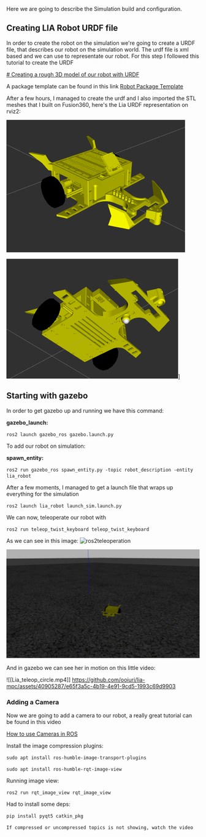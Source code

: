 Here we are going to describe the Simulation build and configuration.

## Creating LIA Robot URDF file

In order to create the robot on the simulation we're going to create a URDF file, that describes our robot on the simulation world. The urdf file is xml based and we can use to representate our robot. For this step I followed this tutorial to create the URDF 

[# Creating a rough 3D model of our robot with URDF](https://www.youtube.com/watch?v=BcjHyhV0kIs)

A package template can be found in this link
[Robot Package Template](https://github.com/joshnewans/articubot_one/tree/d5aa5e9bc9039073c0d8fd7fe426e170be79c087)


After a few hours, I managed to create the urdf and I also imported the STL meshes that I built on Fusion360, here's the Lia URDF representation on rviz2:


![Lia URDF](imgs/Lia_URDF.png)

![Lia URDF_BOTTOM](imgs/Lia_URDF_BOTTOM.png)]

## Starting with gazebo


In order to get gazebo up and running we have this command:

**gazebo_launch:**
```
ros2 launch gazebo_ros gazebo.launch.py
```

To add our robot on simulation:

**spawn_entity:**
```
ros2 run gazebo_ros spawn_entity.py -topic robot_description -entity lia_robot
```


After a few moments, I managed to get a launch file that wraps up everything for the simulation

```
ros2 launch lia_robot launch_sim.launch.py
```

We can now, teleoperate our robot with
```
ros2 run teleop_twist_keyboard teleop_twist_keyboard
``` 

As we can see in this image:
![ros2teleoperation](ros2teleoperation.png)


![Lia Teleop](imgs/lia_teleop.jpg)

And in gazebo we can see her in motion on this little video:

![[Lia_teleop_circle.mp4]]
https://github.com/ooiuri/lia-mpc/assets/40905287/e65f3a5c-4b19-4e91-9cd5-1993c69d9903

### Adding a Camera 

Now we are going to add a camera to our robot, a really great tutorial can be found in this video

[How to use Cameras in ROS](https://www.youtube.com/watch?v=A3nw2M47K50)

Install the image compression plugins:
```
sudo apt install ros-humble-image-transport-plugins
```

```
sudo apt install ros-humble-rqt-image-view
```

Running image view:
```
ros2 run rqt_image_view rqt_image_view
```

Had to install some deps:
```
pip install pyqt5 catkin_pkg
``` 

	If compressed or uncompressed topics is not showing, watch the video